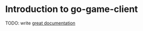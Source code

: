 # Introduction to go-game-client

TODO: write [great documentation](http://jacobian.org/writing/great-documentation/what-to-write/)

